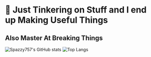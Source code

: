 # 🤘 Just Tinkering on Stuff and I end up Making Useful Things

## Also Master At Breaking Things

![Spazzy757's GitHub stats](https://github-readme-stats.vercel.app/api?username=Spazzy757&count_private=true&show_icons=true&theme=dracula)
![Top Langs](https://github-readme-stats.vercel.app/api/top-langs?username=Spazzy757&theme=dracula&?exclude_repo=spazzy757.com&layout=compact&hide=html,ruby)
